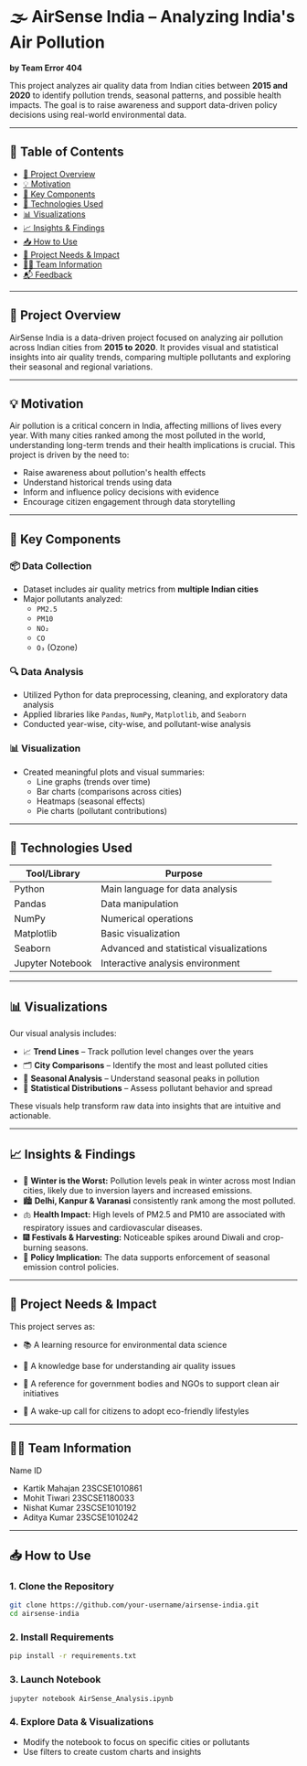 # 🌫️ AirSense India – Analyzing India's Air Pollution  
**by Team Error 404**

This project analyzes air quality data from Indian cities between **2015 and 2020** to identify pollution trends, seasonal patterns, and possible health impacts. The goal is to raise awareness and support data-driven policy decisions using real-world environmental data.

---

## 📌 Table of Contents
- [📍 Project Overview](#-project-overview)
- [💡 Motivation](#-motivation)
- [🧩 Key Components](#-key-components)
- [🔧 Technologies Used](#-technologies-used)
- [📊 Visualizations](#-visualizations)
- [📈 Insights & Findings](#-insights--findings)
- [📥 How to Use](#-how-to-use)
- [📢 Project Needs & Impact](#-project-needs--impact)
- [👨‍💻 Team Information](#-team-information)
- [📬 Feedback](#-feedback)

---

## 📍 Project Overview  
AirSense India is a data-driven project focused on analyzing air pollution across Indian cities from **2015 to 2020**. It provides visual and statistical insights into air quality trends, comparing multiple pollutants and exploring their seasonal and regional variations.

---

## 💡 Motivation  
Air pollution is a critical concern in India, affecting millions of lives every year. With many cities ranked among the most polluted in the world, understanding long-term trends and their health implications is crucial. This project is driven by the need to:
- Raise awareness about pollution's health effects  
- Understand historical trends using data  
- Inform and influence policy decisions with evidence  
- Encourage citizen engagement through data storytelling  

---

## 🧩 Key Components  

### 📦 Data Collection
- Dataset includes air quality metrics from **multiple Indian cities**
- Major pollutants analyzed:  
  - `PM2.5`  
  - `PM10`  
  - `NO₂`  
  - `CO`  
  - `O₃` (Ozone)

### 🔍 Data Analysis
- Utilized Python for data preprocessing, cleaning, and exploratory data analysis  
- Applied libraries like `Pandas`, `NumPy`, `Matplotlib`, and `Seaborn`  
- Conducted year-wise, city-wise, and pollutant-wise analysis  

### 📊 Visualization
- Created meaningful plots and visual summaries:
  - Line graphs (trends over time)  
  - Bar charts (comparisons across cities)  
  - Heatmaps (seasonal effects)  
  - Pie charts (pollutant contributions)

---

## 🔧 Technologies Used

| Tool/Library        | Purpose                                |
|---------------------|----------------------------------------|
| Python              | Main language for data analysis        |
| Pandas              | Data manipulation                     |
| NumPy               | Numerical operations                   |
| Matplotlib          | Basic visualization                    |
| Seaborn             | Advanced and statistical visualizations|
| Jupyter Notebook    | Interactive analysis environment       |

---

## 📊 Visualizations  

Our visual analysis includes:
- 📈 **Trend Lines** – Track pollution level changes over the years  
- 🗂️ **City Comparisons** – Identify the most and least polluted cities  
- 🧊 **Seasonal Analysis** – Understand seasonal peaks in pollution  
- 🧮 **Statistical Distributions** – Assess pollutant behavior and spread  

These visuals help transform raw data into insights that are intuitive and actionable.

---

## 📈 Insights & Findings  

- 🧪 **Winter is the Worst:** Pollution levels peak in winter across most Indian cities, likely due to inversion layers and increased emissions.  
- 🏙️ **Delhi, Kanpur & Varanasi** consistently rank among the most polluted.  
- 🫁 **Health Impact:** High levels of PM2.5 and PM10 are associated with respiratory issues and cardiovascular diseases.  
- 🎆 **Festivals & Harvesting:** Noticeable spikes around Diwali and crop-burning seasons.  
- 🧾 **Policy Implication:** The data supports enforcement of seasonal emission control policies.  

---

## 📢 Project Needs & Impact

This project serves as:

- 📚 A learning resource for environmental data science

- 🧠 A knowledge base for understanding air quality issues

- 🧾 A reference for government bodies and NGOs to support clean air initiatives

- 🧍 A wake-up call for citizens to adopt eco-friendly lifestyles

---

## 👨‍💻 Team Information
Name	ID
- Kartik Mahajan	23SCSE1010861
- Mohit Tiwari	23SCSE1180033
- Nishat Kumar	23SCSE1010192
- Aditya Kumar	23SCSE1010242

---

## 📥 How to Use  

### 1. Clone the Repository
```bash
git clone https://github.com/your-username/airsense-india.git
cd airsense-india
```
### 2. Install Requirements
```bash
pip install -r requirements.txt
```
### 3. Launch Notebook
```bash
jupyter notebook AirSense_Analysis.ipynb
```
### 4. Explore Data & Visualizations
- Modify the notebook to focus on specific cities or pollutants
- Use filters to create custom charts and insights

